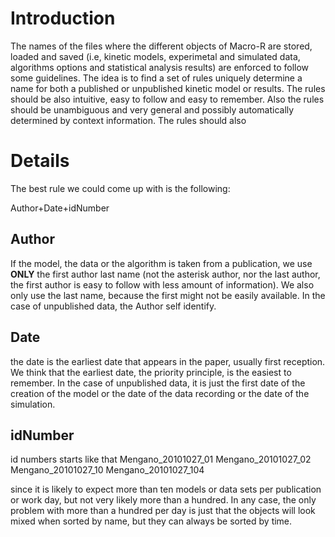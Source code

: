 # Introduction #
The names of the files where the different objects of Macro-R are stored, loaded and saved (i.e, kinetic models, experimetal and simulated data, algorithms options and statistical analysis results) are enforced to  follow some guidelines. The idea is to find a set of rules uniquely determine a name for both a published or unpublished kinetic model or results. The rules should be also intuitive, easy to follow and easy to remember. Also the rules should be unambiguous and very general and possibly automatically determined by context information.
The rules should also


# Details #
The best rule we could come up with is the following:

Author+Date+idNumber

## Author ##
If the model, the data or the algorithm is taken from a publication, we use **ONLY** the first author last name (not the asterisk author, nor the last author, the first author is easy to follow with less amount of information). We also only use the last name, because the first might not be easily available.
In the case of unpublished data, the Author self identify.

## Date ##
the date is the earliest date that appears in the paper, usually first reception. We think that the earliest date, the priority principle, is the easiest to remember. In the case of unpublished data, it is just the first date of the creation of the model or the date of the data recording or the date of the simulation.

## idNumber ##

id numbers starts like that
Mengano\_20101027\_01
Mengano\_20101027\_02
Mengano\_20101027\_10
Mengano\_20101027\_104

since it is likely to expect more than ten models or data sets per publication or work day, but not very likely more than a hundred. In any case, the only problem with more than a hundred per day is just that the objects will look mixed when sorted by name, but they can always be sorted by time.






